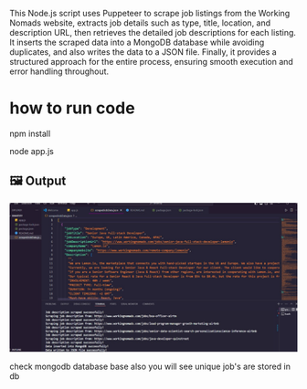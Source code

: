 This Node.js script uses Puppeteer to scrape job listings from the Working Nomads website, extracts job details such as type, title, location, and description URL, then retrieves the detailed job descriptions for each listing. It inserts the scraped data into a MongoDB database while avoiding duplicates, and also writes the data to a JSON file. Finally, it provides a structured approach for the entire process, ensuring smooth execution and error handling throughout.

# how to run code
npm install

node app.js 



## 🖼️ Output

![console output](https://github.com/shivakerur99/Smartify-job-scrapper/blob/master/smartifyjsonoutput.jpg)


check mongodb database base also you will see unique job's are stored in db